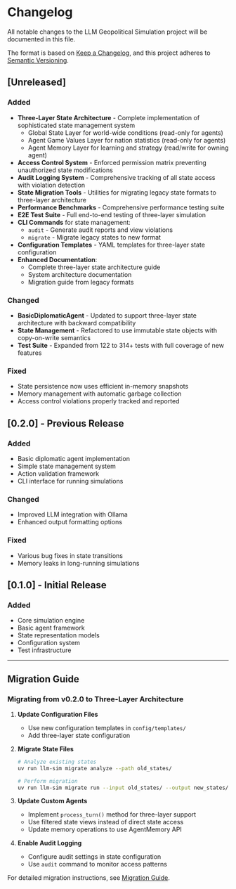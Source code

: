 # Changelog

All notable changes to the LLM Geopolitical Simulation project will be documented in this file.

The format is based on [Keep a Changelog](https://keepachangelog.com/en/1.1.0/),
and this project adheres to [Semantic Versioning](https://semver.org/spec/v2.0.0.html).

## [Unreleased]

### Added
- **Three-Layer State Architecture** - Complete implementation of sophisticated state management system
  - Global State Layer for world-wide conditions (read-only for agents)
  - Agent Game Values Layer for nation statistics (read-only for agents)
  - Agent Memory Layer for learning and strategy (read/write for owning agent)
- **Access Control System** - Enforced permission matrix preventing unauthorized state modifications
- **Audit Logging System** - Comprehensive tracking of all state access with violation detection
- **State Migration Tools** - Utilities for migrating legacy state formats to three-layer architecture
- **Performance Benchmarks** - Comprehensive performance testing suite
- **E2E Test Suite** - Full end-to-end testing of three-layer simulation
- **CLI Commands** for state management:
  - `audit` - Generate audit reports and view violations
  - `migrate` - Migrate legacy states to new format
- **Configuration Templates** - YAML templates for three-layer state configuration
- **Enhanced Documentation**:
  - Complete three-layer state architecture guide
  - System architecture documentation
  - Migration guide from legacy formats

### Changed
- **BasicDiplomaticAgent** - Updated to support three-layer state architecture with backward compatibility
- **State Management** - Refactored to use immutable state objects with copy-on-write semantics
- **Test Suite** - Expanded from 122 to 314+ tests with full coverage of new features

### Fixed
- State persistence now uses efficient in-memory snapshots
- Memory management with automatic garbage collection
- Access control violations properly tracked and reported

## [0.2.0] - Previous Release

### Added
- Basic diplomatic agent implementation
- Simple state management system
- Action validation framework
- CLI interface for running simulations

### Changed
- Improved LLM integration with Ollama
- Enhanced output formatting options

### Fixed
- Various bug fixes in state transitions
- Memory leaks in long-running simulations

## [0.1.0] - Initial Release

### Added
- Core simulation engine
- Basic agent framework
- State representation models
- Configuration system
- Test infrastructure

---

## Migration Guide

### Migrating from v0.2.0 to Three-Layer Architecture

1. **Update Configuration Files**
   - Use new configuration templates in `config/templates/`
   - Add three-layer state configuration

2. **Migrate State Files**
   ```bash
   # Analyze existing states
   uv run llm-sim migrate analyze --path old_states/

   # Perform migration
   uv run llm-sim migrate run --input old_states/ --output new_states/
   ```

3. **Update Custom Agents**
   - Implement `process_turn()` method for three-layer support
   - Use filtered state views instead of direct state access
   - Update memory operations to use AgentMemory API

4. **Enable Audit Logging**
   - Configure audit settings in state configuration
   - Use `audit` command to monitor access patterns

For detailed migration instructions, see [Migration Guide](../docs/three_layer_state.md#migration-from-legacy-state).